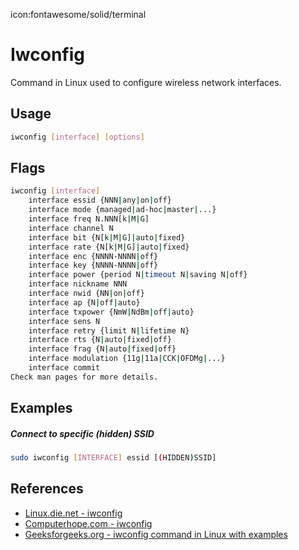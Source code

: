 icon:fontawesome/solid/terminal

# Iwconfig

Command in Linux used to configure wireless network interfaces.

## Usage

```bash
iwconfig [interface] [options]
```

## Flags

```bash
iwconfig [interface]
    interface essid {NNN|any|on|off}
    interface mode {managed|ad-hoc|master|...}
    interface freq N.NNN[k|M|G]
    interface channel N
    interface bit {N[k|M|G]|auto|fixed}
    interface rate {N[k|M|G]|auto|fixed}
    interface enc {NNNN-NNNN|off}
    interface key {NNNN-NNNN|off}
    interface power {period N|timeout N|saving N|off}
    interface nickname NNN
    interface nwid {NN|on|off}
    interface ap {N|off|auto}
    interface txpower {NmW|NdBm|off|auto}
    interface sens N
    interface retry {limit N|lifetime N}
    interface rts {N|auto|fixed|off}
    interface frag {N|auto|fixed|off}
    interface modulation {11g|11a|CCK|OFDMg|...}
    interface commit
Check man pages for more details.
```

## Examples

##### Connect to specific (hidden) SSID

```bash
sudo iwconfig [INTERFACE] essid [(HIDDEN)SSID]
```

## References

- [Linux.die.net - iwconfig](https://linux.die.net/man/8/iwconfig)
- [Computerhope.com - iwconfig](https://www.computerhope.com/unix/iwconfig.htm)
- [Geeksforgeeks.org - iwconfig command in Linux with examples](https://www.geeksforgeeks.org/iwconfig-command-in-linux-with-examples/)
